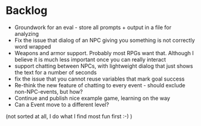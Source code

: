 # Backlog

* Groundwork for an eval - store all prompts + output in a file for analyzing
* Fix the issue that dialog of an NPC giving you something is not correctly word wrapped
* Weapons and armor support. Probably most RPGs want that. Although I believe it is much less important once you can really interact
* support chatting between NPCs, with lightweight dialog that just shows the text for a number of seconds
* fix the issue that you cannot reuse variables that mark goal success
* Re-think the new feature of chatting to every event - should exclude non-NPC-events, but how?
* Continue and publish nice example game, learning on the way
* Can a Event move to a different level?

(not sorted at all, I do what I find most fun first :-) )
